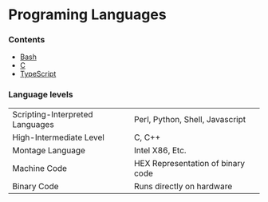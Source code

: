 # Programing Languages

### Contents

- [Bash](./bash/)
- [C](./C/)
- [TypeScript](./typescript/)

### Language levels

<table>
  <tr>
    <td>Scripting-Interpreted Languages</td>
    <td>Perl, Python, Shell, Javascript</td>
  </tr>
  <tr>
    <td>High-Intermediate Level</td>
    <td>C, C++</td>
  </tr>
  <tr>
    <td>Montage Language</td>
    <td>Intel X86, Etc.</td>
  </tr>
  <tr>
    <td>Machine Code</td>
    <td>HEX Representation of binary code</td>
  </tr>
  <tr>
    <td>Binary Code</td>
    <td>Runs directly on hardware</td>
  </tr>
</table>
